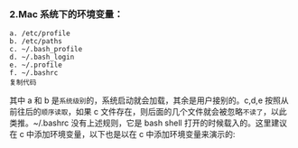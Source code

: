 ### 2.Mac 系统下的环境变量：

```
a. /etc/profile
b. /etc/paths
c. ~/.bash_profile
d. ~/.bash_login
e. ~/.profile
f. ~/.bashrc
复制代码
```

其中 a 和 b 是`系统级别`的，系统启动就会加载，其余是用户接别的。c,d,e 按照从前往后的`顺序读取`，如果 c 文件存在，则后面的几个文件就会被忽略`不读了`，以此类推。~/.bashrc 没有上述规则，它是 bash shell 打开的时候载入的。这里建议在 c 中添加环境变量，以下也是以在 c 中添加环境变量来演示的:
